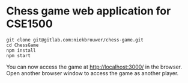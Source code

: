 # Chess game web application for CSE1500

```console
git clone git@gitlab.com:niekbrouwer/chess-game.git
cd ChessGame
npm install
npm start
```

You can now access the game at [http://localhost:3000/](http://localhost:3000/) in the browser. Open another browser window to access the game as another player.
